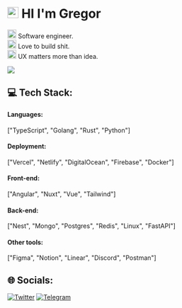 # <img src="https://media.giphy.com/media/26gswguqPGZFTv6q4/giphy.gif" width="25px" height="25px"/> HI I'm Gregor
<img src="https://media.giphy.com/media/Vf3ZKdillTMOOaOho0/giphy.gif" height="20px"> Software engineer.   <br>
<img src="https://media.giphy.com/media/26FlrxySR053aqbtu/giphy.gif" height="20px"> Love to build shit.  <br>
<img src="https://media.giphy.com/media/VSX5MvDEK42WDz2Qcj/giphy.gif" height="20px"> UX matters more than idea. <br>

<img src="https://media.giphy.com/media/ah7KwjMNJlhtK/giphy.gif"/>


## 💻 Tech Stack:

#### Languages:
["TypeScript", "Golang", "Rust", "Python"]

#### Deployment:
["Vercel", "Netlify", "DigitalOcean", "Firebase", "Docker"]

#### Front-end:
["Angular", "Nuxt", "Vue", "Tailwind"]

#### Back-end:
["Nest", "Mongo", "Postgres", "Redis", "Linux", "FastAPI"]

#### Other tools:
["Figma", "Notion", "Linear", "Discord", "Postman"]


## 🌐 Socials:
[![Twitter](https://img.shields.io/badge/Twitter-%231DA1F2.svg?logo=Twitter&logoColor=white)](https://twitter.com/gregortokarev)
[![Telegram](https://img.shields.io/badge/Telegram-2CA5E0?style=flat-squeare&logo=telegram&logoColor=white)](https://t.me/gregor_tokarev)
